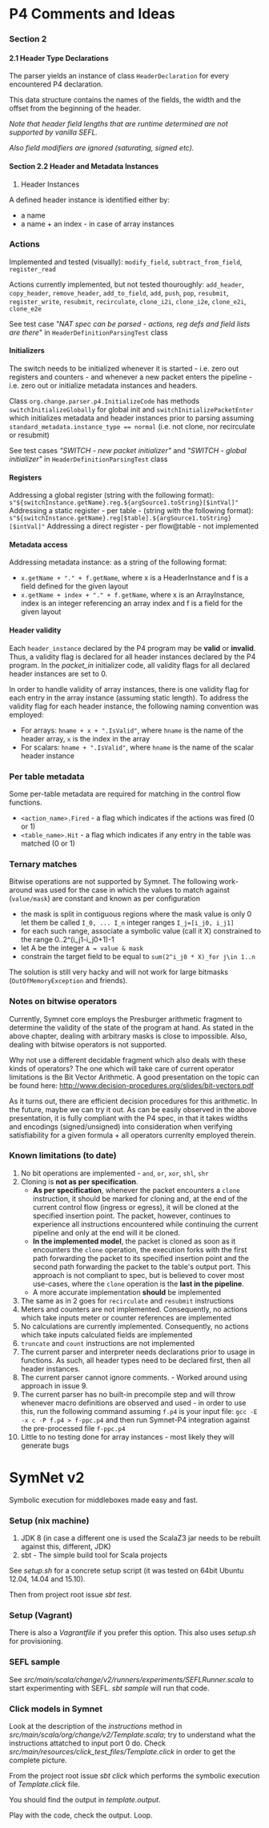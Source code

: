 P4 Comments and Ideas
=====================

### Section 2

#### 2.1 Header Type Declarations

The parser yields an instance of class `HeaderDeclaration` for every encountered P4 declaration.

This data structure contains the names of the fields, the width and the offset from the beginning of the header.

_Note that header field lengths that are runtime determined are not supported by vanilla SEFL._

_Also field modifiers are ignored (saturating, signed etc)._

#### Section 2.2 Header and Metadata Instances

1. Header Instances

A defined header instance is identified either by:
- a name
- a name + an index - in case of array instances


### Actions

Implemented and tested (visually): `modify_field`, `subtract_from_field`, `register_read`

Actions currently implemented, but not tested thouroughly: `add_header`, `copy_header`, 
`remove_header`, `add_to_field`, `add`, `push`, `pop`, `resubmit`, `register_write`,
`resubmit`, `recirculate`, `clone_i2i`, `clone_i2e`, `clone_e2i`, `clone_e2e`

See test case _"NAT spec can be parsed - actions, reg defs and field lists are there_" in
`HeaderDefinitionParsingTest` class

#### Initializers

The switch needs to be initialized whenever it is started - i.e. zero out registers and counters - 
and whenever a new packet enters the pipeline - i.e. zero out or initialize metadata instances and
headers.

Class `org.change.parser.p4.InitializeCode` has methods `switchInitializeGlobally` for global init
and `switchInitializePacketEnter` which initializes metadata and header instances
prior to parsing assuming `standard_metadata.instance_type == normal` (i.e. not clone, nor recirculate or resubmit)

See test cases _"SWITCH - new packet initializer"_ and _"SWITCH - global initializer"_ in `HeaderDefinitionParsingTest` class

#### Registers

Addressing a global register (string with the following format): `s"${switchInstance.getName}.reg.${argSource1.toString}[$intVal]"`
Addressing a static register - per table - (string with the following format): `s"${switchInstance.getName}.reg[$table].${argSource1.toString}[$intVal]"`
Addressing a direct register - per flow@table - not implemented

#### Metadata access

Addressing metadata instance: as a string of the following format:

- `x.getName + "." + f.getName`, where x is a HeaderInstance and f is a field defined for the given layout
- `x.getName + index + "." + f.getName`, where x is an ArrayInstance, index is an integer referencing an array index and f is a field
for the given layout

#### Header validity

Each `header_instance` declared by the P4 program may be **valid** or **invalid**. Thus, a validity flag
is declared for all header instances declared by the P4 program. In the _packet_in_ initializer code,
all validity flags for all declared header instances are set to 0. 
 
In order to handle validity of array instances, there is one validity flag for each
entry in the array instance (assuming static length). To address the validity flag
for each header instance, the following naming convention was employed:
- For arrays: `hname + x + ".IsValid"`, where `hname` is the name of the header array,
`x` is the index in the array
- For scalars: `hname + ".IsValid"`, where `hname` is the name of the scalar header
instance

### Per table metadata

Some per-table metadata are required for matching in the control flow functions.
- `<action_name>.Fired` - a flag which indicates if the actions was fired (0 or 1)
- `<table_name>.Hit` - a flag which indicates if any entry in the table was matched (0 or 1)

### Ternary matches
Bitwise operations are not supported by Symnet. The following work-around was used for the
case in which the values to match against (`value/mask`) are constant and known as per 
configuration
- the mask is split in contiguous regions where the mask value is only 0 let them be called `I_0, ... I_n`
integer ranges `I_j=[i_j0, i_j1]`
- for each such range, associate a symbolic value (call it X) constrained to the range 0..2^(i_j1-i_j0+1)-1
- let A be the integer `A = value & mask`
- constrain the target field to be equal to `sum(2^i_j0 * X)_for j\in 1..n`

The solution is still very hacky and will not work for large bitmasks 
(`OutOfMemoryException` and friends).

### Notes on bitwise operators

Currently, Symnet core employs the Presburger arithmetic fragment to determine
the validity of the state of the program at hand. As stated in the above chapter,
dealing with arbitrary masks is close to impossible. Also, dealing with bitwise
operators is not supported. 

Why not use a different decidable fragment which also deals with these kinds
of operators? The one which will take care of current operator limitations is
the Bit Vector Arithmetic. A good presentation on the topic can be found here:
http://www.decision-procedures.org/slides/bit-vectors.pdf

As it turns out, there are efficient decision procedures for this arithmetic.
In the future, maybe we can try it out. As can be easily observed in the above
presentation, it is fully compliant with the P4 spec, in that it takes widths
and encodings (signed/unsigned) into consideration when verifying satisfiability
for a given formula + all operators currenlty employed therein.



### Known limitations (to date)

1. No bit operations are implemented - `and`, `or`, `xor`, `shl`, `shr`
2. Cloning is **not as per specification**. 
    - **As per specification**, whenever the packet encounters a  `clone` instruction, 
    it should be marked for cloning and, at the end of the current control
flow (ingress or egress), it will be cloned at the specified insertion point. 
The packet, however, continues to experience all instructions encountered while 
continuing the current pipeline and only at the end will it be cloned. 
    - **In the implemented model**, the packet is cloned as soon as it encounters the 
    `clone` operation, the execution forks with the first path forwarding the packet 
    to its specified insertion point and the second path forwarding the packet to the 
    table's output port. This approach is not compliant to spec, but is believed to 
    cover most use-cases, where the `clone` operation is the **last in the pipeline**. 
    - A more accurate implementation **should** be implemented
3. The same as in 2 goes for `recirculate` and `resubmit` instructions
4. Meters and counters are not implemented. Consequently, no actions which take
inputs meter or counter references are implemented
5. No calculations are currently implemented. Consequently, no actions which take
 inputs calculated fields are implemented
6. `truncate` and `count` instructions are not implemented
7. The current parser and interpreter needs declarations prior to usage in functions. 
As such, all header types need to be declared first, then all header instances. 
8. The current parser cannot ignore comments. - Worked around using approach in issue 9.
9. The current parser has no built-in precompile step and will throw whenever
macro definitions are observed and used - in order to use this, run the following command
assuming `f.p4` is your input file: `gcc -E -x c -P f.p4 > f-ppc.p4` and then
run Symnet-P4 integration against the pre-processed file `f-ppc.p4`
10. Little to no testing done for array instances - most likely they will generate bugs

SymNet v2
=========

Symbolic execution for middleboxes made easy and fast.

### Setup (nix machine)

1. JDK 8 (in case a different one is used the ScalaZ3 jar needs to be rebuilt against this, different, JDK)
2. sbt - The simple build tool for Scala projects

See _setup.sh_ for a concrete setup script (it was tested on 64bit Ubuntu 12.04, 14.04 and 15.10).        

Then from project root issue _sbt test_.

### Setup (Vagrant)

There is also a _Vagrantfile_ if you prefer this option. This also uses _setup.sh_ for provisioning.

### SEFL sample

See _src/main/scala/change/v2/runners/experiments/SEFLRunner.scala_ to start experimenting with SEFL. _sbt sample_ will run that code.

### Click models in Symnet

Look at the description of the _instructions_ method in _src/main/scala/org/change/v2/Template.scala_; try to understand
what the instructions attatched to input port 0 do. Check _src/main/resources/click_test_files/Template.click_ in order
to get the complete picture.

From the project root issue _sbt click_ which performs the symbolic execution of _Template.click_ file.

You should find the output in _template.output_.

Play with the code, check the output. Loop.
